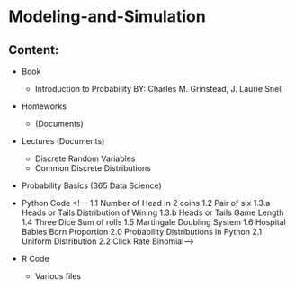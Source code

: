# Modeling-and-Simulation
 
## Content:
- Book 
    - Introduction to Probability BY: Charles M. Grinstead, J. Laurie Snell
    
- Homeworks
    - (Documents)
    
     
- Lectures (Documents)
    - Discrete Random Variables
    - Common Discrete Distributions   
    
    
- Probability Basics (365 Data Science)
    
- Python Code
 <!–– 1.1 Number of Head in 2 coins
    1.2 Pair of six
    1.3.a Heads or Tails Distribution of Wining
    1.3.b Heads or Tails Game Length
    1.4 Three Dice Sum of rolls
    1.5 Martingale Doubling System
    1.6 Hospital Babies Born Proportion
    2.0 Probability Distributions in Python
    2.1 Uniform Distribution
    2.2 Click Rate Binomial-->
    

- R Code
    - Various files